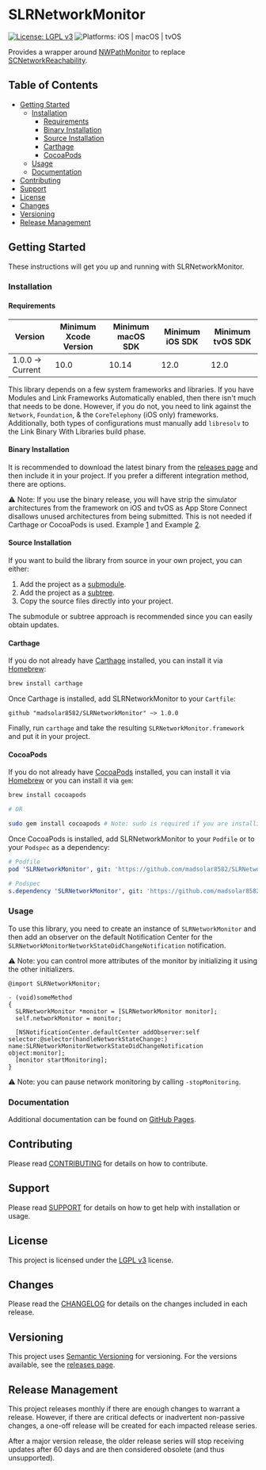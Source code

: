 # SLRNetworkMonitor

[![License: LGPL v3](https://img.shields.io/badge/License-LGPL%20v3-blue.svg)](https://www.gnu.org/licenses/lgpl-3.0)
![Platforms: iOS | macOS | tvOS](https://img.shields.io/badge/platform-iOS%20%7C%20macOS%20%7C%20tvOS-lightgrey.svg)

Provides a wrapper around [NWPathMonitor](https://developer.apple.com/documentation/network/nw_path_monitor_t?language=objc) to replace [SCNetworkReachability](https://developer.apple.com/documentation/systemconfiguration/scnetworkreachability?language=objc).

## Table of Contents

- [Getting Started](#getting-started)
  - [Installation](#installation)
    - [Requirements](#requirements)
    - [Binary Installation](#binary-installation)
    - [Source Installation](#source-installation)
    - [Carthage](#carthage)
    - [CocoaPods](#cocoapods)
  - [Usage](#usage)
  - [Documentation](#documentation)
- [Contributing](#contributing)
- [Support](#support)
- [License](#license)
- [Changes](#changes)
- [Versioning](#versioning)
- [Release Management](#release-management)

## Getting Started

These instructions will get you up and running with SLRNetworkMonitor.

### Installation

#### Requirements

| Version | Minimum Xcode Version | Minimum macOS SDK | Minimum iOS SDK | Minimum tvOS SDK |
| ------- | --------------------- | ----------------- | --------------- | ---------------- |
| 1.0.0 -> Current | 10.0 | 10.14 | 12.0 | 12.0 |

This library depends on a few system frameworks and libraries. If you have Modules and Link Frameworks Automatically enabled, then there isn't much that needs to be done. However, if you do not, you need to link against the `Network`, `Foundation`, & the `CoreTelephony` (iOS only) frameworks. Additionally, both types of configurations must manually add `libresolv` to the Link Binary With Libraries build phase.

#### Binary Installation

It is recommended to download the latest binary from the [releases page](https://github.com/madsolar8582/SLRNetworkMonitor/releases) and then include it in your project. If you prefer a different integration method, there are options.

⚠️ Note: If you use the binary release, you will have strip the simulator architectures from the framework on iOS and tvOS as App Store Connect disallows unused architectures from being submitted. This is not needed if Carthage or CocoaPods is used. Example [1](https://github.com/realm/realm-cocoa/blob/c0e5f3c14a7cfae384147cf1e429593989a55abf/scripts/strip-frameworks.sh) and Example [2](https://gist.github.com/steipete/bbea370b72bbc77a8040).

#### Source Installation

If you want to build the library from source in your own project, you can either:

1. Add the project as a [submodule](https://git-scm.com/docs/git-submodule).
2. Add the project as a [subtree](https://www.atlassian.com/blog/git/alternatives-to-git-submodule-git-subtree).
3. Copy the source files directly into your project.

The submodule or subtree approach is recommended since you can easily obtain updates.

#### Carthage

If you do not already have [Carthage](https://github.com/Carthage/Carthage) installed, you can install it via [Homebrew](https://brew.sh/):
```bash
brew install carthage
```

Once Carthage is installed, add SLRNetworkMonitor to your `Cartfile`:
```
github "madsolar8582/SLRNetworkMonitor" ~> 1.0.0
```

Finally, run `carthage` and take the resulting `SLRNetworkMonitor.framework` and put it in your project.

#### CocoaPods

If you do not already have [CocoaPods](https://cocoapods.org/) installed, you can install it via [Homebrew](https://brew.sh/) or you can install it via `gem`:
```bash
brew install cocoapods

# OR

sudo gem install cocoapods # Note: sudo is required if you are installing to the system gemset
```

Once CocoaPods is installed, add SLRNetworkMonitor to your `Podfile` or to your `Podspec` as a dependency:
```yaml
# Podfile
pod 'SLRNetworkMonitor', git: 'https://github.com/madsolar8582/SLRNetworkMonitor.git', tag: '1.0.0'

# Podspec
s.dependency 'SLRNetworkMonitor', git: 'https://github.com/madsolar8582/SLRNetworkMonitor.git', tag: '1.0.0'
```

### Usage

To use this library, you need to create an instance of `SLRNetworkMonitor` and then add an observer on the default Notification Center for the `SLRNetworkMonitorNetworkStateDidChangeNotification` notification. 

⚠️ Note: you can control more attributes of the monitor by initializing it using the other initializers.

```obj-c
@import SLRNetworkMonitor;

- (void)someMethod
{
  SLRNetworkMonitor *monitor = [SLRNetworkMonitor monitor];
  self.networkMonitor = monitor;

  [NSNotificationCenter.defaultCenter addObserver:self selector:@selector(handleNetworkStateChange:) name:SLRNetworkMonitorNetworkStateDidChangeNotification object:monitor];
  [monitor startMonitoring];
}
```

⚠️ Note: you can pause network monitoring by calling `-stopMonitoring`.

### Documentation

Additional documentation can be found on [GitHub Pages](https://madsolar8582.github.io/SLRNetworkMonitor/).

## Contributing

Please read [CONTRIBUTING](https://github.com/madsolar8582/SLRNetworkMonitor/blob/master/.github/CONTRIBUTING.md) for details on how to contribute.

## Support

Please read [SUPPORT](https://github.com/madsolar8582/SLRNetworkMonitor/blob/master/.github/SUPPORT.md) for details on how to get help with installation or usage.

## License

This project is licensed under the [LGPL v3](https://github.com/madsolar8582/SLRNetworkMonitor/blob/master/LICENSE.md) license.

## Changes

Please read the [CHANGELOG](https://github.com/madsolar8582/SLRNetworkMonitor/blob/master/CHANGELOG.md) for details on the changes included in each release.

## Versioning

This project uses [Semantic Versioning](https://semver.org/) for versioning. For the versions available, see the [releases page](https://github.com/madsolar8582/SLRNetworkMonitor/releases).

## Release Management

This project releases monthly if there are enough changes to warrant a release. However, if there are critical defects or inadvertent non-passive changes, a one-off release will be created for each impacted release series.

After a major version release, the older release series will stop receiving updates after 60 days and are then considered obsolete (and thus unsupported).
